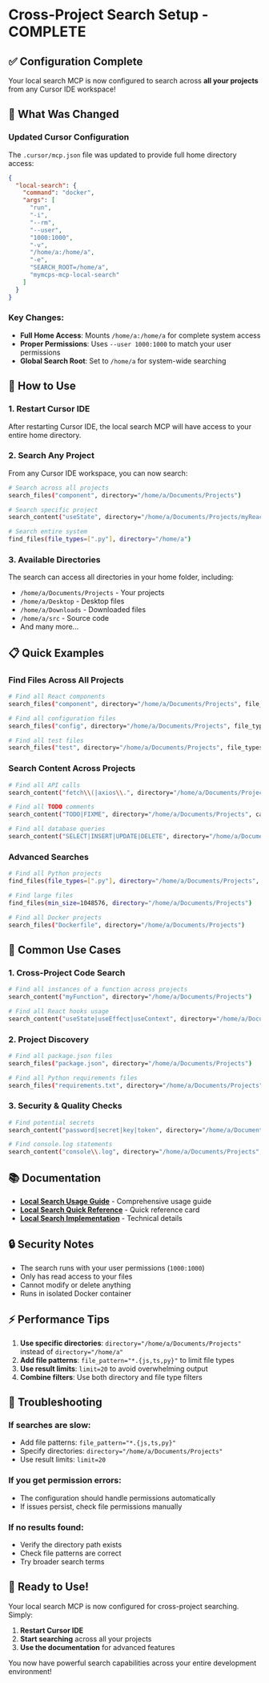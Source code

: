 # Cross-Project Search Setup - COMPLETE

## ✅ Configuration Complete

Your local search MCP is now configured to search across **all your projects** from any Cursor IDE workspace!

## 🔧 What Was Changed

### Updated Cursor Configuration
The `.cursor/mcp.json` file was updated to provide full home directory access:

```json
{
  "local-search": {
    "command": "docker",
    "args": [
      "run",
      "-i",
      "--rm",
      "--user",
      "1000:1000",
      "-v",
      "/home/a:/home/a",
      "-e",
      "SEARCH_ROOT=/home/a",
      "mymcps-mcp-local-search"
    ]
  }
}
```

### Key Changes:
- **Full Home Access**: Mounts `/home/a:/home/a` for complete system access
- **Proper Permissions**: Uses `--user 1000:1000` to match your user permissions
- **Global Search Root**: Set to `/home/a` for system-wide searching

## 🚀 How to Use

### 1. Restart Cursor IDE
After restarting Cursor IDE, the local search MCP will have access to your entire home directory.

### 2. Search Any Project
From any Cursor IDE workspace, you can now search:

```bash
# Search across all projects
search_files("component", directory="/home/a/Documents/Projects")

# Search specific project
search_content("useState", directory="/home/a/Documents/Projects/myReactApp")

# Search entire system
find_files(file_types=[".py"], directory="/home/a")
```

### 3. Available Directories
The search can access all directories in your home folder, including:
- `/home/a/Documents/Projects` - Your projects
- `/home/a/Desktop` - Desktop files
- `/home/a/Downloads` - Downloaded files
- `/home/a/src` - Source code
- And many more...

## 📋 Quick Examples

### Find Files Across All Projects
```bash
# Find all React components
search_files("component", directory="/home/a/Documents/Projects", file_types=[".jsx", ".tsx"])

# Find all configuration files
search_files("config", directory="/home/a/Documents/Projects", file_types=[".json", ".yaml", ".yml"])

# Find all test files
search_files("test", directory="/home/a/Documents/Projects", file_types=[".js", ".ts", ".py"])
```

### Search Content Across Projects
```bash
# Find all API calls
search_content("fetch\\(|axios\\.", directory="/home/a/Documents/Projects", file_pattern="*.{js,ts}")

# Find all TODO comments
search_content("TODO|FIXME", directory="/home/a/Documents/Projects", case_sensitive=false)

# Find all database queries
search_content("SELECT|INSERT|UPDATE|DELETE", directory="/home/a/Documents/Projects")
```

### Advanced Searches
```bash
# Find all Python projects
find_files(file_types=[".py"], directory="/home/a/Documents/Projects", limit=50)

# Find large files
find_files(min_size=1048576, directory="/home/a/Documents/Projects")

# Find all Docker projects
search_files("Dockerfile", directory="/home/a/Documents/Projects")
```

## 🎯 Common Use Cases

### 1. Cross-Project Code Search
```bash
# Find all instances of a function across projects
search_content("myFunction", directory="/home/a/Documents/Projects")

# Find all React hooks usage
search_content("useState|useEffect|useContext", directory="/home/a/Documents/Projects", file_pattern="*.{js,jsx,ts,tsx}")
```

### 2. Project Discovery
```bash
# Find all package.json files
search_files("package.json", directory="/home/a/Documents/Projects")

# Find all Python requirements files
search_files("requirements.txt", directory="/home/a/Documents/Projects")
```

### 3. Security & Quality Checks
```bash
# Find potential secrets
search_content("password|secret|key|token", directory="/home/a/Documents/Projects", case_sensitive=false)

# Find console.log statements
search_content("console\\.log", directory="/home/a/Documents/Projects", file_pattern="*.{js,ts}")
```

## 📚 Documentation

- **[Local Search Usage Guide](LOCAL_SEARCH_USAGE_GUIDE.md)** - Comprehensive usage guide
- **[Local Search Quick Reference](LOCAL_SEARCH_QUICK_REFERENCE.md)** - Quick reference card
- **[Local Search Implementation](LOCAL_SEARCH_IMPLEMENTATION.md)** - Technical details

## 🔒 Security Notes

- The search runs with your user permissions (`1000:1000`)
- Only has read access to your files
- Cannot modify or delete anything
- Runs in isolated Docker container

## ⚡ Performance Tips

1. **Use specific directories**: `directory="/home/a/Documents/Projects"` instead of `directory="/home/a"`
2. **Add file patterns**: `file_pattern="*.{js,ts,py}"` to limit file types
3. **Use result limits**: `limit=20` to avoid overwhelming output
4. **Combine filters**: Use both directory and file type filters

## 🚨 Troubleshooting

### If searches are slow:
- Add file patterns: `file_pattern="*.{js,ts,py}"`
- Specify directories: `directory="/home/a/Documents/Projects"`
- Use result limits: `limit=20`

### If you get permission errors:
- The configuration should handle permissions automatically
- If issues persist, check file permissions manually

### If no results found:
- Verify the directory path exists
- Check file patterns are correct
- Try broader search terms

## 🎉 Ready to Use!

Your local search MCP is now configured for cross-project searching. Simply:

1. **Restart Cursor IDE**
2. **Start searching** across all your projects
3. **Use the documentation** for advanced features

You now have powerful search capabilities across your entire development environment!
